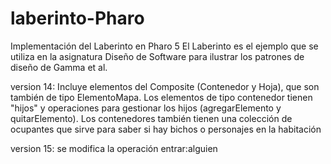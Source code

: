 # laberinto-Pharo
Implementación del Laberinto en Pharo 5
El Laberinto es el ejemplo que se utiliza en la asignatura Diseño de Software para ilustrar los patrones de diseño de Gamma et al.

version 14: Incluye elementos del Composite (Contenedor y Hoja), que son también de tipo ElementoMapa. Los elementos de tipo contenedor tienen "hijos" y operaciones para gestionar los hijos (agregarElemento y quitarElemento). Los contenedores también tienen una colección de ocupantes que sirve para saber si hay bichos o personajes en la habitación

version 15: se modifica la operación entrar:alguien
